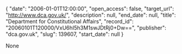 {
  "date": "2006-01-01T12:00:00", 
  "open_access": false, 
  "target_url": "http://www.dca.gov.uk/", 
  "description": null, 
  "end_date": null, 
  "title": "Department for Constitutional Affairs", 
  "record_id": "20060101T120000/VxU6hI5h3M1swJDtRj0+Dw==", 
  "publisher": "dca.gov.uk", 
  "slug": 139607, 
  "start_date": null
}

None